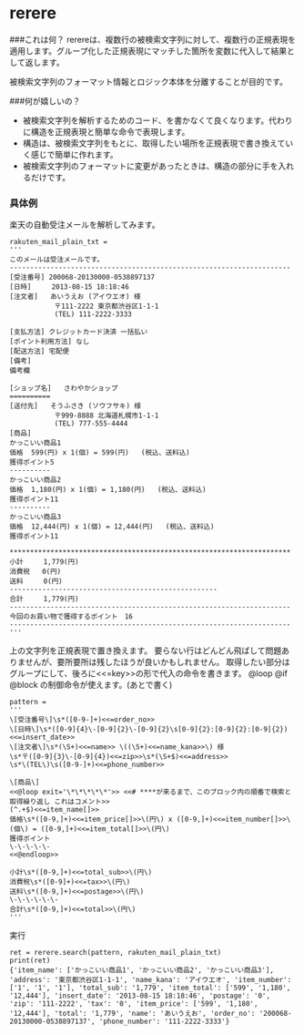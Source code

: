 rerere
======

###これは何？
rerereは、複数行の被検索文字列に対して、複数行の正規表現を適用します。グループ化した正規表現にマッチした箇所を変数に代入して結果として返します。

被検索文字列のフォーマット情報とロジック本体を分離することが目的です。

###何が嬉しいの？
- 被検索文字列を解析するためのコード、を書かなくて良くなります。代わりに構造を正規表現と簡単な命令で表現します。
- 構造は、被検索文字列をもとに、取得したい場所を正規表現で書き換えていく感じで簡単に作れます。
- 被検索文字列のフォーマットに変更があったときは、構造の部分に手を入れるだけです。


### 具体例
楽天の自動受注メールを解析してみます。

```
rakuten_mail_plain_txt =
'''
このメールは受注メールです。
---------------------------------------------------------------------
[受注番号] 200068-20130000-0538897137
[日時]     2013-08-15 18:18:46
[注文者]   あいうえお (アイウエオ) 様
           〒111-2222 東京都渋谷区1-1-1
           (TEL) 111-2222-3333

[支払方法] クレジットカード決済 一括払い
[ポイント利用方法] なし
[配送方法] 宅配便
[備考]
備考欄

[ショップ名]   さわやかショップ
==========
[送付先]   そうふさき (ソウフサキ) 様
           〒999-8888 北海道札幌市1-1-1
           (TEL) 777-555-4444
[商品]
かっこいい商品1
価格  599(円) x 1(個) = 599(円)   (税込、送料込)
獲得ポイント5
----------
かっこいい商品2
価格  1,180(円) x 1(個) = 1,180(円)   (税込、送料込)
獲得ポイント11
----------
かっこいい商品3
価格  12,444(円) x 1(個) = 12,444(円)   (税込、送料込)
獲得ポイント11

*********************************************************************
小計     1,779(円)
消費税   0(円)
送料     0(円)
---------------------------------------------------
合計     1,779(円)
---------------------------------------------------------------------
今回のお買い物で獲得するポイント　16
---------------------------------------------------------------------
'''
```


上の文字列を正規表現で置き換えます。
要らない行はどんどん飛ばして問題ありませんが、要所要所は残したほうが良いかもしれません。
取得したい部分はグループにして、後ろに<<=key>>の形で代入の命令を書きます。
@loop @if @block の制御命令が使えます。(あとで書く)

```
pattern = 
'''
\[受注番号\]\s*([0-9-]+)<<=order_no>>
\[日時\]\s*([0-9]{4}\-[0-9]{2}\-[0-9]{2}\s[0-9]{2}:[0-9]{2}:[0-9]{2})<<=insert_date>>
\[注文者\]\s*(\S+)<<=name>> \((\S+)<<=name_kana>>\) 様
\s*〒([0-9]{3}\-[0-9]{4})<<=zip>>\s*(\S+$)<<=address>>
\s*\(TEL\)\s([0-9-]+)<<=phone_number>>

\[商品\]
<<@loop exit='\*\*\*\*\*'>> <<# ****が来るまで、このブロック内の順番で検索と取得繰り返し これはコメント>>
(^.+$)<<=item_name[]>>
価格\s*([0-9,]+)<<=item_price[]>>\(円\) x ([0-9,]+)<<=item_number[]>>\(個\) = ([0-9,]+)<<=item_total[]>>\(円\)
獲得ポイント
\-\-\-\-\-
<<@endloop>>

小計\s*([0-9,]+)<<=total_sub>>\(円\)
消費税\s*([0-9]+)<<=tax>>\(円\)
送料\s*([0-9,]+)<<=postage>>\(円\)
\-\-\-\-\-\-
合計\s*([0-9,]+)<<=total>>\(円\)
'''
```


実行
```
ret = rerere.search(pattern, rakuten_mail_plain_txt)
print(ret)
{'item_name': ['かっこいい商品1', 'かっこいい商品2', 'かっこいい商品3'], 'address': '東京都渋谷区1-1-1', 'name_kana': 'アイウエオ', 'item_number': ['1', '1', '1'], 'total_sub': '1,779', 'item_total': ['599', '1,180', '12,444'], 'insert_date': '2013-08-15 18:18:46', 'postage': '0', 'zip': '111-2222', 'tax': '0', 'item_price': ['599', '1,180', '12,444'], 'total': '1,779', 'name': 'あいうえお', 'order_no': '200068-20130000-0538897137', 'phone_number': '111-2222-3333'}
```
